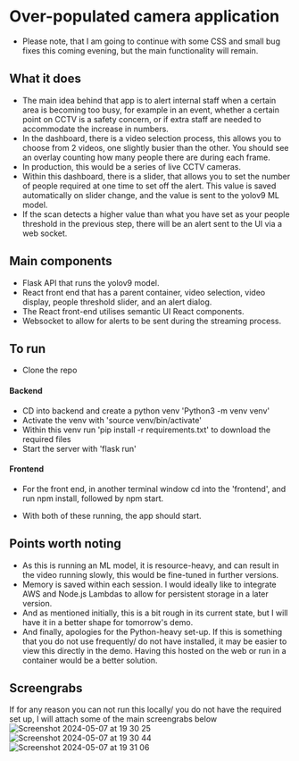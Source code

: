 # Over-populated camera application

- Please note, that I am going to continue with some CSS and small bug fixes this coming evening, but the main functionality will remain.

## What it does

- The main idea behind that app is to alert internal staff when a certain area is becoming too busy, for example in an event, whether a certain point on CCTV is a safety concern, or if extra staff are needed to accommodate the increase in numbers.
- In the dashboard, there is a video selection process, this allows you to choose from 2 videos, one slightly busier than the other. You should see an overlay counting how many people there are during each frame.
- In production, this would be a series of live CCTV cameras.
- Within this dashboard, there is a slider, that allows you to set the number of people required at one time to set off the alert. This value is saved automatically on slider change, and the value is sent to the yolov9 ML model.
- If the scan detects a higher value than what you have set as your people threshold in the previous step, there will be an alert sent to the UI via a web socket.

## Main components

- Flask API that runs the yolov9 model.
- React front end that has a parent container, video selection, video display, people threshold slider, and an alert dialog.
- The React front-end utilises semantic UI React components.
- Websocket to allow for alerts to be sent during the streaming process.

## To run

- Clone the repo

#### Backend

- CD into backend and create a python venv 'Python3 -m venv venv'
- Activate the venv with 'source venv/bin/activate'
- Within this venv run 'pip install -r requirements.txt' to download the required files
- Start the server with 'flask run'

#### Frontend

- For the front end, in another terminal window cd into the 'frontend', and run npm install, followed by npm start.

- With both of these running, the app should start.

## Points worth noting

- As this is running an ML model, it is resource-heavy, and can result in the video running slowly, this would be fine-tuned in further versions.
- Memory is saved within each session. I would ideally like to integrate AWS and Node.js Lambdas to allow for persistent storage in a later version.
- And as mentioned initially, this is a bit rough in its current state, but I will have it in a better shape for tomorrow's demo.
- And finally, apologies for the Python-heavy set-up. If this is something that you do not use frequently/ do not have installed, it may be easier to view this directly in the demo. Having this hosted on the web or run in a container would be a better solution.

## Screengrabs
If for any reason you can not run this locally/ you do not have the required set up, I will attach some of the main screengrabs below
![Screenshot 2024-05-07 at 19 30 25](https://github.com/marksibbald-github/population_project/assets/164507366/32032299-ce25-43d4-a4fb-ce7751d8fcc3)
![Screenshot 2024-05-07 at 19 30 44](https://github.com/marksibbald-github/population_project/assets/164507366/f4c77c02-bd2b-4215-b7e6-ef54663f745b)
![Screenshot 2024-05-07 at 19 31 06](https://github.com/marksibbald-github/population_project/assets/164507366/93d25662-ca5f-4f5d-aeea-14f8d88b7236)

